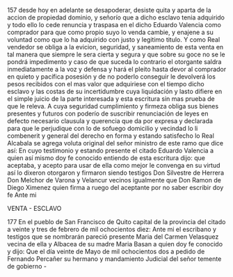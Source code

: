 157 desde hoy en adelante se desapoderar, desiste quita y aparta de la accion de propiedad dominio, y señorío que a dicho esclavo tenia adquirido y todo ello lo cede renuncia y traspasa en el dicho Eduardo Valencia como comprador para que como propio suyo lo venda cambie, y enajene a su voluntad como que lo ha adquirido con justo y legitimo titulo. Y como Real vendedor se obliga a la evicion, seguridad, y saneamiento de esta venta en tal manera que siempre le sera cierta y segura y que sobre su goce no se le pondrá impedimento y caso de que suceda lo contrario el otorgante saldra inmediatamente a la voz y defensa y hará el pleito hasta devor al comprador en quieto y pacífica posesión y de no poderlo conseguir le devolverá los pesos recibidos con el mas valor que adquiriese con el tiempo dicho esclavo y las costas de su incertidumbre cuya liquidación y lasto difiere en el simple juicio de la parte interesada y esta escritura sin mas prueba de que le releva. A cuya seguridad cumplimiento y firmeza obliga sus bienes presentes y futuros con poderío de suscribir renunciación de leyes en defecto necesario clausula y querencia que da por expresa y declarada para que le perjudique con lo de sofuego domicilio y vecindad lo li combenerit y general del derecho en forma y estando satisfecho lo Real Alcabala se agrega voluta original del señor ministro de este ramo que dice así: En cuyo testimonio y estando presente el citado Eduardo Valencia a quien así mismo doy fe conocido entiendo de esta escritura dijo: que aceptaba, y acepto para usar de ella como mejor le convenga en su virtud así lo dixeron otorgaron y firmaron siendo testigos Don Silvestre de Herrera Don Melchor de Varona y Velancur vecinos igualmente que Don Ramon de Diego Ximenez quien firma a ruego del aceptante por no saber escribir doy fe Ante mi

VENTA - ESCLAVO

177 En el pueblo de San Francisco de Quito capital de la provincia del citado a veinte y tres de febrero de mil ochocientos diez: Ante mi el escribano y testigos que se nombrarán pareció presente Maria del Carmen Velasquez vecina de ella y Albacea de su madre Maria Basan a quien doy fe conocido y dijo: Que el día veinte de Mayo de mil ochocientos dos a pedido de Fernando Percañer su hermano y mandamiento Judicial del señor temente de gobierno -